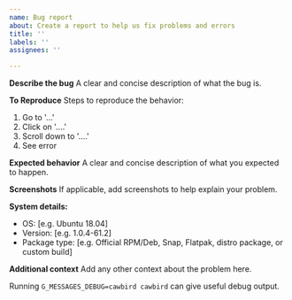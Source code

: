 ```yaml
---
name: Bug report
about: Create a report to help us fix problems and errors
title: ''
labels: ''
assignees: ''

---
```


**Describe the bug**
A clear and concise description of what the bug is.

**To Reproduce**
Steps to reproduce the behavior:
1. Go to '...'
2. Click on '....'
3. Scroll down to '....'
4. See error

**Expected behavior**
A clear and concise description of what you expected to happen.

**Screenshots**
If applicable, add screenshots to help explain your problem.

**System details:**
 - OS: [e.g. Ubuntu 18.04]
 - Version: [e.g. 1.0.4-61.2]
 - Package type: [e.g. Official RPM/Deb, Snap, Flatpak, distro package, or custom build]

**Additional context**
Add any other context about the problem here.

Running `G_MESSAGES_DEBUG=cawbird cawbird` can give useful debug output.
